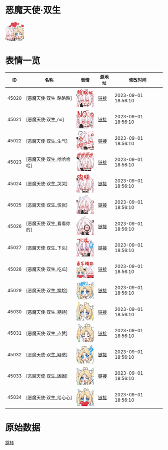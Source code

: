 # 恶魔天使·双生

<img src="./cover.png" height="60" alt="cover" />

# 表情一览

|ID|名称|表情|源地址|修改时间|
|----|----|----|----|----|
|45020|[恶魔天使·双生_略略略]|<img src="./pic/045020_%5B恶魔天使·双生_略略略%5D.png" height="60" alt="略略略"/>|[链接](https://i0.hdslb.com/bfs/garb/86914d895188ce746638c7a6187d2d1a15b8b63d.png)|2023-09-01 18:56:10|
|45021|[恶魔天使·双生_no]|<img src="./pic/045021_%5B恶魔天使·双生_no%5D.png" height="60" alt="no"/>|[链接](https://i0.hdslb.com/bfs/garb/5540246dc86a6baff6e88ea04a889a8269434881.png)|2023-09-01 18:56:10|
|45022|[恶魔天使·双生_生气]|<img src="./pic/045022_%5B恶魔天使·双生_生气%5D.png" height="60" alt="生气"/>|[链接](https://i0.hdslb.com/bfs/garb/e1c3e9f837bb77bf83091339c5e61e5c9a4dba93.png)|2023-09-01 18:56:10|
|45023|[恶魔天使·双生_哈哈哈哈]|<img src="./pic/045023_%5B恶魔天使·双生_哈哈哈哈%5D.png" height="60" alt="哈哈哈哈"/>|[链接](https://i0.hdslb.com/bfs/garb/d5e94468be03572bae0ed3ca4297041a89df668a.png)|2023-09-01 18:56:10|
|45024|[恶魔天使·双生_哭哭]|<img src="./pic/045024_%5B恶魔天使·双生_哭哭%5D.png" height="60" alt="哭哭"/>|[链接](https://i0.hdslb.com/bfs/garb/20ed774bb8ce6b883874b8b8af55d348b47b4b09.png)|2023-09-01 18:56:10|
|45025|[恶魔天使·双生_慌张]|<img src="./pic/045025_%5B恶魔天使·双生_慌张%5D.png" height="60" alt="慌张"/>|[链接](https://i0.hdslb.com/bfs/garb/fa34565901694311283eec7c21fa452675091462.png)|2023-09-01 18:56:10|
|45026|[恶魔天使·双生_看看你的]|<img src="./pic/045026_%5B恶魔天使·双生_看看你的%5D.png" height="60" alt="看看你的"/>|[链接](https://i0.hdslb.com/bfs/garb/bbdf626865c50ef12c457e4410376e96e1cd2d16.png)|2023-09-01 18:56:10|
|45027|[恶魔天使·双生_下头]|<img src="./pic/045027_%5B恶魔天使·双生_下头%5D.png" height="60" alt="下头"/>|[链接](https://i0.hdslb.com/bfs/garb/b9dbca67b9e9955c7817d517ece8854b538469b6.png)|2023-09-01 18:56:10|
|45028|[恶魔天使·双生_吃瓜]|<img src="./pic/045028_%5B恶魔天使·双生_吃瓜%5D.png" height="60" alt="吃瓜"/>|[链接](https://i0.hdslb.com/bfs/garb/560dbed57717bec7f67331308945c2fe76f4e68d.png)|2023-09-01 18:56:10|
|45029|[恶魔天使·双生_尴尬]|<img src="./pic/045029_%5B恶魔天使·双生_尴尬%5D.png" height="60" alt="尴尬"/>|[链接](https://i0.hdslb.com/bfs/garb/a61695ccb5d635bd74f9dc0dc2007a0b60823661.png)|2023-09-01 18:56:10|
|45030|[恶魔天使·双生_期待]|<img src="./pic/045030_%5B恶魔天使·双生_期待%5D.png" height="60" alt="期待"/>|[链接](https://i0.hdslb.com/bfs/garb/2f088868e444cb3a5ce2672b46302338e3c10dc7.png)|2023-09-01 18:56:10|
|45031|[恶魔天使·双生_点赞]|<img src="./pic/045031_%5B恶魔天使·双生_点赞%5D.png" height="60" alt="点赞"/>|[链接](https://i0.hdslb.com/bfs/garb/1f73f11712631c68ee60d263a0dc288490dfea6c.png)|2023-09-01 18:56:10|
|45032|[恶魔天使·双生_疑惑]|<img src="./pic/045032_%5B恶魔天使·双生_疑惑%5D.png" height="60" alt="疑惑"/>|[链接](https://i0.hdslb.com/bfs/garb/bf99d2460abab47b8073e7e050a734e1eaa8efcb.png)|2023-09-01 18:56:10|
|45033|[恶魔天使·双生_困困]|<img src="./pic/045033_%5B恶魔天使·双生_困困%5D.png" height="60" alt="困困"/>|[链接](https://i0.hdslb.com/bfs/garb/695c62c97c128b4297b8b618dea746bb8f2ae172.png)|2023-09-01 18:56:10|
|45034|[恶魔天使·双生_给心心]|<img src="./pic/045034_%5B恶魔天使·双生_给心心%5D.png" height="60" alt="给心心"/>|[链接](https://i0.hdslb.com/bfs/garb/dedcea42edcc048020b34bad27e3dd94c95719c2.png)|2023-09-01 18:56:10|

# 原始数据

[跳转](./raw.json)

